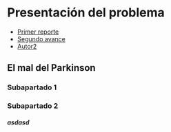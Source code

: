 # Presentación del problema
- [Primer reporte](https://es.wix.com/website/builder?referral=split%20page#!/builder/story/b082c7e1-3f74-400a-8e70-bbd511dea261:f010c683-78ce-4ffb-a330-8afa9ebfdc3a/section-media-edit/1.124/)
- [Segundo avance](https://es.wix.com/website/builder?referral=split%20page#!/builder/story/b082c7e1-3f74-400a-8e70-bbd511dea261:f010c683-78ce-4ffb-a330-8afa9ebfdc3a/section-media-edit/1.124/)
- [Autor2](link)

## El mal del Parkinson

### Subapartado 1

### Subapartado 2

##### asdasd
